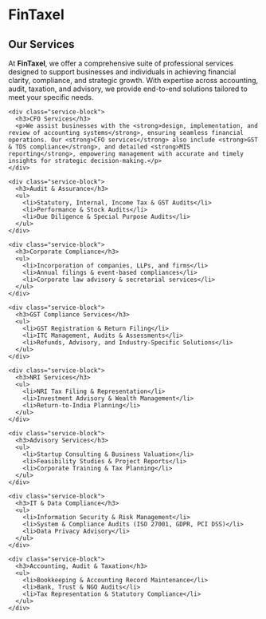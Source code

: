 # FinTaxel
<section id="services" class="services-section">
  <div class="container">
    <h2 class="section-title">Our Services</h2>
    <p>At <strong>FinTaxel</strong>, we offer a comprehensive suite of professional services designed to support businesses and individuals in achieving financial clarity, compliance, and strategic growth. With expertise across accounting, audit, taxation, and advisory, we provide end-to-end solutions tailored to meet your specific needs.</p>

    <div class="service-block">
      <h3>CFO Services</h3>
      <p>We assist businesses with the <strong>design, implementation, and review of accounting systems</strong>, ensuring seamless financial operations. Our <strong>CFO services</strong> also include <strong>GST & TDS compliance</strong>, and detailed <strong>MIS reporting</strong>, empowering management with accurate and timely insights for strategic decision-making.</p>
    </div>

    <div class="service-block">
      <h3>Audit & Assurance</h3>
      <ul>
        <li>Statutory, Internal, Income Tax & GST Audits</li>
        <li>Performance & Stock Audits</li>
        <li>Due Diligence & Special Purpose Audits</li>
      </ul>
    </div>

    <div class="service-block">
      <h3>Corporate Compliance</h3>
      <ul>
        <li>Incorporation of companies, LLPs, and firms</li>
        <li>Annual filings & event-based compliances</li>
        <li>Corporate law advisory & secretarial services</li>
      </ul>
    </div>

    <div class="service-block">
      <h3>GST Compliance Services</h3>
      <ul>
        <li>GST Registration & Return Filing</li>
        <li>ITC Management, Audits & Assessments</li>
        <li>Refunds, Advisory, and Industry-Specific Solutions</li>
      </ul>
    </div>

    <div class="service-block">
      <h3>NRI Services</h3>
      <ul>
        <li>NRI Tax Filing & Representation</li>
        <li>Investment Advisory & Wealth Management</li>
        <li>Return-to-India Planning</li>
      </ul>
    </div>

    <div class="service-block">
      <h3>Advisory Services</h3>
      <ul>
        <li>Startup Consulting & Business Valuation</li>
        <li>Feasibility Studies & Project Reports</li>
        <li>Corporate Training & Tax Planning</li>
      </ul>
    </div>

    <div class="service-block">
      <h3>IT & Data Compliance</h3>
      <ul>
        <li>Information Security & Risk Management</li>
        <li>System & Compliance Audits (ISO 27001, GDPR, PCI DSS)</li>
        <li>Data Privacy Advisory</li>
      </ul>
    </div>

    <div class="service-block">
      <h3>Accounting, Audit & Taxation</h3>
      <ul>
        <li>Bookkeeping & Accounting Record Maintenance</li>
        <li>Bank, Trust & NGO Audits</li>
        <li>Tax Representation & Statutory Compliance</li>
      </ul>
    </div>
  </div>
</section>
